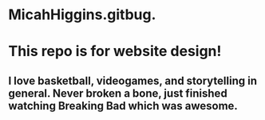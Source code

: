 # MicahHiggins.gitbug.

# This repo is for website design!
## I love basketball, videogames, and storytelling in general. Never broken a bone, just finished watching Breaking Bad which was awesome.